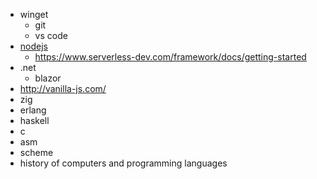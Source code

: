 * winget
  * git
  * vs code
* [nodejs](https://nodejs.org/en/download/package-manager)
  * https://www.serverless-dev.com/framework/docs/getting-started
* .net
  * blazor
* http://vanilla-js.com/
* zig
* erlang
* haskell
* c
* asm
* scheme
* history of computers and programming languages
